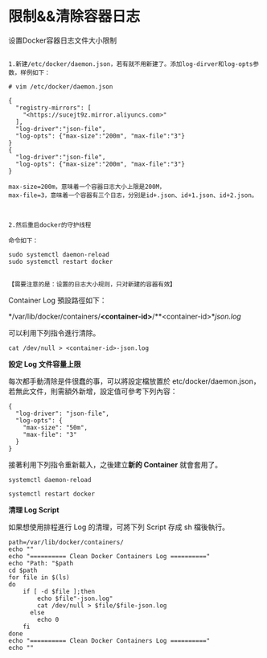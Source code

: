 # 限制&&清除容器日志

设置Docker容器日志文件大小限制

```text

1.新建/etc/docker/daemon.json，若有就不用新建了。添加log-dirver和log-opts参数，样例如下：

# vim /etc/docker/daemon.json

{
  "registry-mirrors": [
    "<https://sucejt9z.mirror.aliyuncs.com>"
  ],
  "log-driver":"json-file",
  "log-opts": {"max-size":"200m", "max-file":"3"}
}
{
  "log-driver":"json-file",
  "log-opts": {"max-size":"200m", "max-file":"3"}
}

max-size=200m，意味着一个容器日志大小上限是200M， 
max-file=3，意味着一个容器有三个日志，分别是id+.json、id+1.json、id+2.json。

 

2.然后重启docker的守护线程

命令如下：

sudo systemctl daemon-reload
sudo systemctl restart docker
 

【需要注意的是：设置的日志大小规则，只对新建的容器有效】
```

Container Log 預設路徑如下：

\*/var/lib/docker/containers/**&lt;container-id&gt;**/\*\*&lt;container-id&gt;\*_json.log_

可以利用下列指令進行清除。

```text
cat /dev/null > <container-id>-json.log
```

**設定 Log 文件容量上限**

每次都手動清除是件很蠢的事，可以將設定檔放置於 etc/docker/daemon.json，若無此文件，則需額外新增，設定值可參考下列內容：

```text
{
  "log-driver": "json-file",
  "log-opts": {
    "max-size": "50m",
    "max-file": "3"
  }
}
```

接著利用下列指令重新載入，之後建立**新的 Container** 就會套用了。

```text
systemctl daemon-reload

systemctl restart docker
```

**清理 Log Script**

如果想使用排程進行 Log 的清理，可將下列 Script 存成 sh 檔後執行。

```text
path=/var/lib/docker/containers/
echo ""
echo "========== Clean Docker Containers Log =========="
echo "Path: "$path
cd $path
for file in $(ls)
do
    if [ -d $file ];then
        echo $file"-json.log"
        cat /dev/null > $file/$file-json.log
      else
        echo 0
    fi
done
echo "========== Clean Docker Containers Log =========="
echo ""
```

